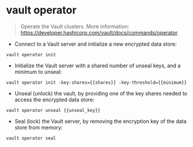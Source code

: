 # vault operator

> Operate the Vault clusters.
> More information: <https://developer.hashicorp.com/vault/docs/commands/operator>.

- Connect to a Vault server and initialize a new encrypted data store:

`vault operator init`

- Initialize the Vault server with a shared number of unseal keys, and a minimum to unseal:

`vault operator init -key-shares={{shares}} -key-threshold={{minimum}}`

- Unseal (unlock) the vault, by providing one of the key shares needed to access the encrypted data store:

`vault operator unseal {{unseal_key}}`

- Seal (lock) the Vault server, by removing the encryption key of the data store from memory:

`vault operator seal`
